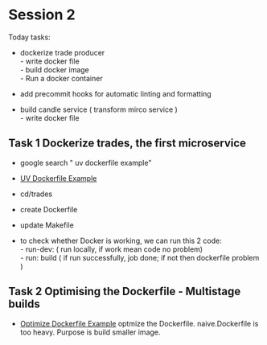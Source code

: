 # Session 2

Today tasks:  

- dockerize trade producer  
      - write docker file  
      - build docker image  
      - Run a docker container

- add precommit hooks for automatic linting and formatting  

- build candle service ( transform mirco service )  
      - write docker file  

## Task 1 Dockerize trades, the first microservice

- google search " uv dockerfile example"  
- [UV Dockerfile Example](https://docs.astral.sh/uv/guides/integration/docker)  
- cd/trades  
- create Dockerfile  
- update Makefile  

- to check whether Docker is working, we can run this 2 code:  
      - run-dev:        ( run locally, if work mean code no problem)  
      - run: build      ( if run successfully, job done; if not then dockerfile problem )  

## Task 2 Optimising the Dockerfile - Multistage builds

- [Optimize Dockerfile Example](https://github.com/astral-sh/uv-docker-example/tree/main)
optmize the Dockerfile. naive.Dockerfile is too heavy. Purpose is build smaller image.  

